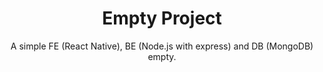 <h1 align="center">
	Empty Project
</h1>

<p align="center">
  A simple FE (React Native), BE (Node.js with express) and DB (MongoDB) empty.
</p>
